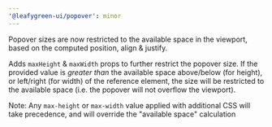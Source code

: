 ```yaml
---
'@leafygreen-ui/popover': minor
---
```


Popover sizes are now restricted to the available space in the viewport, based on the computed position, align & justify.

Adds `maxHeight` & `maxWidth` props to further restrict the popover size.
If the provided value is _greater than_ the available space above/below (for height), or left/right (for width) of the reference element,
the size will be restricted to the available space (i.e. the popover will not overflow the viewport).

Note: Any `max-height` or `max-width` value applied with additional CSS will take precedence, and will override the "available space" calculation
